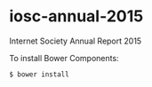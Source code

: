 # iosc-annual-2015
Internet Society Annual Report 2015


To install Bower Components:
```
$ bower install
```